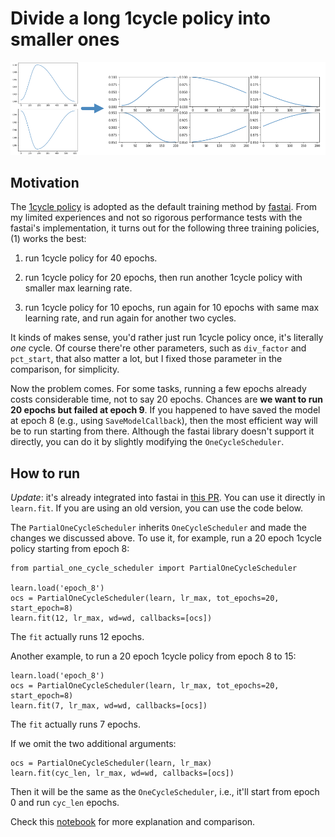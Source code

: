 # Divide a long 1cycle policy into smaller ones


![](divide.png)


## Motivation

The [1cycle policy](https://arxiv.org/pdf/1803.09820.pdf) is adopted as the default training method by [fastai](https://docs.fast.ai/). From my limited experiences and not so rigorous performance tests with the fastai's implementation, it turns out for the following three training policies, (1) works the best: 

1. run 1cycle policy for 40 epochs.

1. run 1cycle policy for 20 epochs, then run another 1cycle policy with smaller max learning rate.

1. run 1cycle policy for 10 epochs, run again for 10 epochs with same max learning rate, and run again for another two cycles. 

It kinds of makes sense, you'd rather just run 1cycle policy once, it's literally _one_ cycle. Of course there're other parameters, such as `div_factor` and `pct_start`, that also matter a lot, but I fixed those parameter in the comparison, for simplicity.

Now the problem comes. For some tasks, running a few epochs already costs considerable time, not to say 20 epochs. Chances are __we want to run 20 epochs but failed at epoch 9__. If you happened to have saved the model at epoch 8 (e.g., using `SaveModelCallback`), then the most efficient way will be to run starting from there. Although the fastai library doesn't support it directly, you can do it by slightly modifying the `OneCycleScheduler`. 


## How to run

_Update_: it's already integrated into fastai in [this PR](https://github.com/fastai/fastai/pull/1556). You can use it directly in `learn.fit`. If you are using an old version, you can use the code below. 

The `PartialOneCycleScheduler` inherits `OneCycleScheduler` and made the changes we discussed above. To use it, for example, run a 20 epoch 1cycle policy starting from epoch 8:

```
from partial_one_cycle_scheduler import PartialOneCycleScheduler

learn.load('epoch_8')
ocs = PartialOneCycleScheduler(learn, lr_max, tot_epochs=20, start_epoch=8)
learn.fit(12, lr_max, wd=wd, callbacks=[ocs])
```

The `fit` actually runs 12 epochs. 

Another example, to run a 20 epoch 1cycle policy from epoch 8 to 15:
```
learn.load('epoch_8')
ocs = PartialOneCycleScheduler(learn, lr_max, tot_epochs=20, start_epoch=8)
learn.fit(7, lr_max, wd=wd, callbacks=[ocs])
```

The `fit` actually runs 7 epochs. 

If we omit the two additional arguments:
```
ocs = PartialOneCycleScheduler(learn, lr_max)
learn.fit(cyc_len, lr_max, wd=wd, callbacks=[ocs])
```

Then it will be the same as the `OneCycleScheduler`, i.e., it'll start from epoch 0 and run `cyc_len` epochs. 

Check this [notebook](divide_1cycle.ipynb) for more explanation and comparison. 

